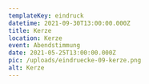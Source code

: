 ```yaml
---
templateKey: eindruck
datetime: 2021-09-30T13:00:00.000Z
title: Kerze
location: Kerze
event: Abendstimmung
date: 2021-05-25T13:00:00.000Z
pic: /uploads/eindruecke-09-kerze.png
alt: Kerze
---
```

